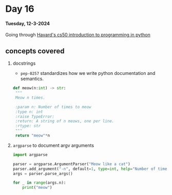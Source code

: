 # Day 16

#### Tuesday, 12-3-2024

Going through [Havard's cs50 introduction to programming in python]('https://www.youtube.com/watch?v=nLRL_NcnK-4')

## concepts covered

1. docstrings

   - `pep-0257` standardizes how we write python documentation and semantics.

   ```python
   def meow(n:int) -> str:
    """
    Meow n times.

    :param n: Number of times to meow
    :type n: int
    :raise TypeError:
    :return: A string of n meows, one per line.
    :rtype: str
    """
    return "meow"*n
   ```

2. `argparse` to document argv arguments

   ```python
   import argparse

   parser = argparse.ArgumentParser("Meow like a cat")
   parser.add_argument("-n", default=1, type=int, help="Number of times to meow")
   args = parser.parse_args()

   for _ in range(args.n):
       print("meow")
   ```

